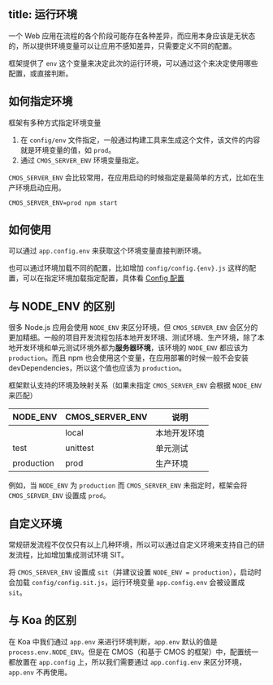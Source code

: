 title: 运行环境
---

一个 Web 应用在流程的各个阶段可能存在各种差异，而应用本身应该是无状态的，所以提供环境变量可以让应用不感知差异，只需要定义不同的配置。

框架提供了 `env` 这个变量来决定此次的运行环境，可以通过这个来决定使用哪些配置，或直接判断。

## 如何指定环境

框架有多种方式指定环境变量

1. 在 `config/env` 文件指定，一般通过构建工具来生成这个文件，该文件的内容就是环境变量的值，如 `prod`。
1. 通过 `CMOS_SERVER_ENV` 环境变量指定。

`CMOS_SERVER_ENV` 会比较常用，在应用启动的时候指定是最简单的方式，比如在生产环境启动应用。

```shell
CMOS_SERVER_ENV=prod npm start
```

## 如何使用

可以通过 `app.config.env` 来获取这个环境变量直接判断环境。

也可以通过环境加载不同的配置，比如增加 `config/config.{env}.js` 这样的配置，可以在指定环境加载指定配置，具体看 [Config 配置](./config.md)

## 与 NODE_ENV 的区别

很多 Node.js 应用会使用 `NODE_ENV` 来区分环境，但 `CMOS_SERVER_ENV` 会区分的更加精细。一般的项目开发流程包括本地开发环境、测试环境、生产环境，除了本地开发环境和单元测试环境外都为**服务器环境**，该环境的 `NODE_ENV` 都应该为 `production`。而且 npm 也会使用这个变量，在应用部署的时候一般不会安装 devDependencies，所以这个值也应该为 `production`。

框架默认支持的环境及映射关系（如果未指定 `CMOS_SERVER_ENV` 会根据 `NODE_ENV` 来匹配）

| NODE_ENV   | CMOS_SERVER_ENV | 说明         |
| ---------- | -------------- | ------------ |
|            | local          | 本地开发环境 |
| test       | unittest       | 单元测试     |
| production | prod           | 生产环境     |

例如，当 `NODE_ENV` 为 `production` 而 `CMOS_SERVER_ENV` 未指定时，框架会将 `CMOS_SERVER_ENV` 设置成 `prod`。

## 自定义环境

常规研发流程不仅仅只有以上几种环境，所以可以通过自定义环境来支持自己的研发流程，比如增加集成测试环境 SIT。

将 `CMOS_SERVER_ENV` 设置成 `sit`（并建议设置 `NODE_ENV = production`），启动时会加载 `config/config.sit.js`，运行环境变量 `app.config.env` 会被设置成 `sit`。

## 与 Koa 的区别

在 Koa 中我们通过 `app.env` 来进行环境判断，`app.env` 默认的值是 `process.env.NODE_ENV`。但是在 CMOS（和基于 CMOS 的框架）中，配置统一都放置在 `app.config` 上，所以我们需要通过 `app.config.env` 来区分环境，`app.env` 不再使用。
